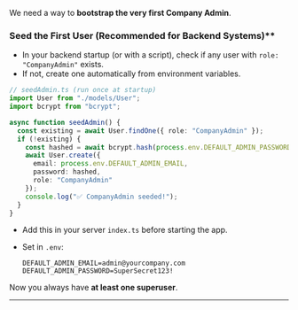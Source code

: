 We need a way to **bootstrap the very first Company Admin**.

### Seed the First User (Recommended for Backend Systems)**

* In your backend startup (or with a script), check if any user with `role: "CompanyAdmin"` exists.
* If not, create one automatically from environment variables.

```ts
// seedAdmin.ts (run once at startup)
import User from "./models/User";
import bcrypt from "bcrypt";

async function seedAdmin() {
  const existing = await User.findOne({ role: "CompanyAdmin" });
  if (!existing) {
    const hashed = await bcrypt.hash(process.env.DEFAULT_ADMIN_PASSWORD!, 10);
    await User.create({
      email: process.env.DEFAULT_ADMIN_EMAIL,
      password: hashed,
      role: "CompanyAdmin"
    });
    console.log("✅ CompanyAdmin seeded!");
  }
}
```

* Add this in your server `index.ts` before starting the app.
* Set in `.env`:

  ```
  DEFAULT_ADMIN_EMAIL=admin@yourcompany.com
  DEFAULT_ADMIN_PASSWORD=SuperSecret123!
  ```

Now you always have **at least one superuser**.

---
